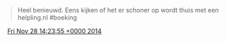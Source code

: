 > Heel benieuwd\. Eens kijken of het er schoner op wordt thuis met een helpling\.nl \#boeking

<img src="../../media/tweet.ico" width="12" /> [Fri Nov 28 14:23:55 +0000 2014](https://twitter.com/DromerDenker/status/538337497726844928)